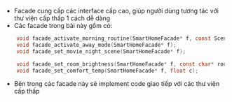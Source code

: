 - Facade cung cấp các interface cấp cao, giúp người dùng tương tác với thư viện cấp thấp 1 cách dễ dàng
- Các facade trong bài này gồm có:

```C
    void facade_activate_morning_routine(SmartHomeFacade* f, const SceneOptions* opt);
    void facade_activate_away_mode(SmartHomeFacade* f);
    void facade_set_movie_night_scene(SmartHomeFacade* f);

    void facade_set_room_brightness(SmartHomeFacade* f, const char* room, int pct);
    void facade_set_comfort_temp(SmartHomeFacade* f, float c);
```

- Bên trong các facade này sẽ implement code giao tiếp với các thư viện cấp thấp